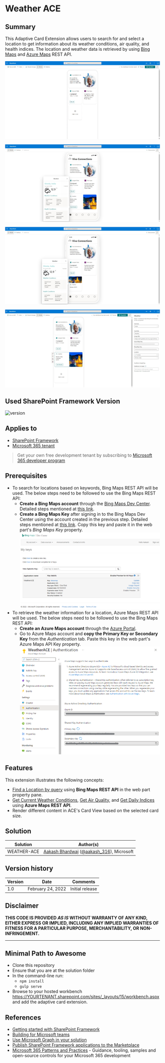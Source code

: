 # Weather ACE

## Summary

This Adaptive Card Extension allows users to search for and select a location to get information about its weather conditions, air quality, and health indices. The location and weather data is retrieved by using [Bing Maps](https://docs.microsoft.com/en-us/bingmaps/rest-services/?toc=https%3A%2F%2Fdocs.microsoft.com%2Fen-us%2Fbingmaps%2Frest-services%2Ftoc.json&bc=https%3A%2F%2Fdocs.microsoft.com%2Fen-us%2FBingMaps%2Fbreadcrumb%2Ftoc.json) and [Azure Maps](https://docs.microsoft.com/en-us/azure/azure-maps/about-azure-maps) REST API.

![weather-ace](assets/WeatherAce.gif)

![weather-ace-large](assets/WeatherAceLarge.jpeg)

![weather-ace-medium](assets/WeatherAceMedium.jpeg)

![weather-ace-properties](assets/WeatherAceProperties.jpeg)

## Used SharePoint Framework Version

![version](https://img.shields.io/badge/version-1.13-green.svg)

## Applies to

- [SharePoint Framework](https://aka.ms/spfx)
- [Microsoft 365 tenant](https://docs.microsoft.com/en-us/sharepoint/dev/spfx/set-up-your-developer-tenant)

> Get your own free development tenant by subscribing to [Microsoft 365 developer program](http://aka.ms/o365devprogram)

## Prerequisites

- To search for locations based on keywords, Bing Maps REST API will be used. The below steps need to be followed to use the Bing Maps REST API:
  - **Create a Bing Maps account** through the [Bing Maps Dev Center](https://www.bingmapsportal.com/). Detailed steps mentioned at [this link](https://docs.microsoft.com/en-us/bingmaps/getting-started/bing-maps-dev-center-help/creating-a-bing-maps-account).
  - **Create a Bing Maps Key** after signing in to the Bing Maps Dev Center using the account created in the previous step. Detailed steps mentioned at [this link](https://docs.microsoft.com/en-us/bingmaps/getting-started/bing-maps-dev-center-help/getting-a-bing-maps-key). Copy this key and paste it in the web part's _Bing Maps Key_ property.
  ![Bing Maps Key](./assets/BingMapsKey.png)
- To retrieve the weather information for a location, Azure Maps REST API will be used. The below steps need to be followed to use the Bing Maps REST API:
  - **Create an Azure Maps account** through the [Azure Portal](https://portal.azure.com/).
  - Go to Azure Maps account and **copy the Primary Key or Secondary Key** from the _Authentication_ tab. Paste this key in the web part's Azure Maps API Key property.
  ![Azure Maps Key](./assets/AzureMapsKey.png)

## Features

This extension illustrates the following concepts:

- [Find a Location by query](https://docs.microsoft.com/en-us/bingmaps/rest-services/locations/find-a-location-by-query) using **Bing Maps REST API** in the web part property pane.
- [Get Current Weather Conditions](https://docs.microsoft.com/en-us/rest/api/maps/weather/get-current-conditions), [Get Air Quality](https://docs.microsoft.com/en-us/rest/api/maps/weather/get-current-air-quality), and [Get Daily Indices](https://docs.microsoft.com/en-us/rest/api/maps/weather/get-daily-indices) using **Azure Maps REST API**.
- Render different content in ACE's Card View based on the selected card size.

## Solution

Solution|Author(s)
--------|---------
WEATHER-ACE | [Aakash Bhardwaj](https://github.com/aakashbhardwaj619) ([@aakash_316](https://twitter.com/aakash_316)), Microsoft

## Version history

Version|Date|Comments
-------|----|--------
1.0|February 24, 2022|Initial release

## Disclaimer

**THIS CODE IS PROVIDED *AS IS* WITHOUT WARRANTY OF ANY KIND, EITHER EXPRESS OR IMPLIED, INCLUDING ANY IMPLIED WARRANTIES OF FITNESS FOR A PARTICULAR PURPOSE, MERCHANTABILITY, OR NON-INFRINGEMENT.**

---

## Minimal Path to Awesome

- Clone this repository
- Ensure that you are at the solution folder
- In the command-line run:
  - `npm install`
  - `gulp serve`
- Browse to your hosted workbench <https://YOURTENANT.sharepoint.com/sites/_layouts/15/workbench.aspx> and add the adaptive card extension.

## References

- [Getting started with SharePoint Framework](https://docs.microsoft.com/en-us/sharepoint/dev/spfx/set-up-your-developer-tenant)
- [Building for Microsoft teams](https://docs.microsoft.com/en-us/sharepoint/dev/spfx/build-for-teams-overview)
- [Use Microsoft Graph in your solution](https://docs.microsoft.com/en-us/sharepoint/dev/spfx/web-parts/get-started/using-microsoft-graph-apis)
- [Publish SharePoint Framework applications to the Marketplace](https://docs.microsoft.com/en-us/sharepoint/dev/spfx/publish-to-marketplace-overview)
- [Microsoft 365 Patterns and Practices](https://aka.ms/m365pnp) - Guidance, tooling, samples and open-source controls for your Microsoft 365 development




